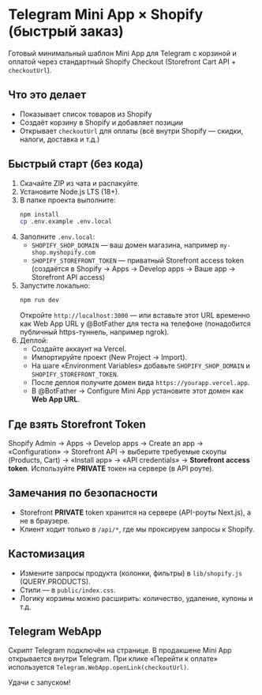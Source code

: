 # Telegram Mini App × Shopify (быстрый заказ)

Готовый минимальный шаблон Mini App для Telegram с корзиной и оплатой через стандартный Shopify Checkout
(Storefront Cart API + `checkoutUrl`).

## Что это делает
- Показывает список товаров из Shopify
- Создаёт корзину в Shopify и добавляет позиции
- Открывает `checkoutUrl` для оплаты (всё внутри Shopify — скидки, налоги, доставка и т.д.)

## Быстрый старт (без кода)
1. Скачайте ZIP из чата и распакуйте.
2. Установите Node.js LTS (18+).
3. В папке проекта выполните:
   ```bash
   npm install
   cp .env.example .env.local
   ```
4. Заполните `.env.local`:
   - `SHOPIFY_SHOP_DOMAIN` — ваш домен магазина, например `my-shop.myshopify.com`
   - `SHOPIFY_STOREFRONT_TOKEN` — приватный Storefront access token (создаётся в Shopify → Apps → Develop apps → Ваше app → Storefront API access)
5. Запустите локально:
   ```bash
   npm run dev
   ```
   Откройте `http://localhost:3000` — или вставьте этот URL временно как Web App URL у @BotFather для теста на телефоне (понадобится публичный https-туннель, например ngrok).
6. Деплой:
   - Создайте аккаунт на Vercel.
   - Импортируйте проект (New Project → Import).
   - На шаге «Environment Variables» добавьте `SHOPIFY_SHOP_DOMAIN` и `SHOPIFY_STOREFRONT_TOKEN`.
   - После деплоя получите домен вида `https://yourapp.vercel.app`.
   - В @BotFather → Configure Mini App установите этот домен как **Web App URL**.

## Где взять Storefront Token
Shopify Admin → Apps → Develop apps → Create an app → «Configuration» → Storefront API → выберите требуемые скоупы (Products, Cart) → «Install app» → «API credentials» → **Storefront access token**.
Используйте **PRIVATE** токен на сервере (в API роуте).

## Замечания по безопасности
- Storefront **PRIVATE** token хранится на сервере (API-роуты Next.js), а не в браузере.
- Клиент ходит только в `/api/*`, где мы проксируем запросы к Shopify.

## Кастомизация
- Измените запросы продукта (колонки, фильтры) в `lib/shopify.js` (QUERY.PRODUCTS).
- Стили — в `public/index.css`.
- Логику корзины можно расширить: количество, удаление, купоны и т.д.

## Telegram WebApp
Скрипт Telegram подключён на странице. В продакшене Mini App открывается внутри Telegram.
При клике «Перейти к оплате» используется `Telegram.WebApp.openLink(checkoutUrl)`.

Удачи с запуском!
